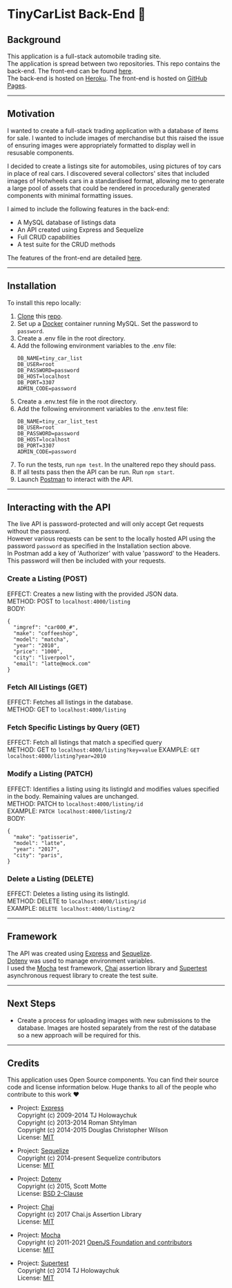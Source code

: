 # TinyCarList Back-End 🌉

## Background

This application is a full-stack automobile trading site.  
The application is spread between two repositories. This repo contains the back-end. The front-end can be found [here](https://github.com/DevArrowsmith/tiny-car-list-app).  
The back-end is hosted on [Heroku](https://dashboard.heroku.com/). The front-end is hosted on [GitHub Pages](https://devarrowsmith.github.io/tiny-car-list-app/#/).

---

## Motivation

I wanted to create a full-stack trading application with a database of items for sale. I wanted to include images of merchandise but this raised the issue of ensuring images were appropriately formatted to display well in resusable components.

I decided to create a listings site for automobiles, using pictures of toy cars in place of real cars. I discovered several collectors' sites that included images of Hotwheels cars in a standardised format, allowing me to generate a large pool of assets that could be rendered in procedurally generated components with minimal formatting issues.

I aimed to include the following features in the back-end:
- A MySQL database of listings data
- An API created using Express and Sequelize
- Full CRUD capabilities
- A test suite for the CRUD methods

The features of the front-end are detailed [here](https://github.com/DevArrowsmith/tiny-car-list-app).

---

## Installation

To install this repo locally:
1. [Clone](https://docs.github.com/en/github/creating-cloning-and-archiving-repositories/cloning-a-repository) this [repo](https://github.com/DevArrowsmith/tiny-car-list-api).
2. Set up a [Docker](https://www.docker.com/) container running MySQL. Set the password to `password`.
3. Create a .env file in the root directory.
4. Add the following environment variables to the .env file:
    ``` 
    DB_NAME=tiny_car_list
    DB_USER=root
    DB_PASSWORD=password
    DB_HOST=localhost
    DB_PORT=3307
    ADMIN_CODE=password
    ```
5. Create a .env.test file in the root directory.
6. Add the following environment variables to the .env.test file:
    ```
    DB_NAME=tiny_car_list_test
    DB_USER=root
    DB_PASSWORD=password
    DB_HOST=localhost
    DB_PORT=3307
    ADMIN_CODE=password
    ```
7. To run the tests, run `npm test`. In the unaltered repo they should pass.
8. If all tests pass then the API can be run. Run `npm start`.
9. Launch [Postman](https://www.postman.com/) to interact with the API.

---

## Interacting with the API

The live API is password-protected and will only accept Get requests without the password.  
However various requests can be sent to the locally hosted API using the password `password` as specified in the Installation section above.  
In Postman add a key of 'Authorizer' with value 'password' to the Headers. This password will then be included with your requests.


### Create a Listing (POST)
EFFECT: Creates a new listing with the provided JSON data.  
METHOD: POST to `localhost:4000/listing`  
BODY: 
``` 
{  
  "imgref": "car000_#",  
  "make": "coffeeshop",  
  "model": "matcha",  
  "year": "2010",  
  "price": "1000",  
  "city": "liverpool",  
  "email": "latte@mock.com"  
}
```  


### Fetch All Listings (GET)

EFFECT: Fetches all listings in the database.  
METHOD: GET to `localhost:4000/listing`  

###  Fetch Specific Listings by Query (GET)

EFFECT: Fetch all listings that match a specified query  
METHOD: GET to `localhost:4000/listing?key=value`
EXAMPLE: `GET localhost:4000/listing?year=2010`


### Modify a Listing (PATCH)

EFFECT: Identifies a listing using its listingId and modifies values specified in the body. Remaining values are unchanged.  
METHOD: PATCH to `localhost:4000/listing/id`  
EXAMPLE: `PATCH localhost:4000/listing/2`  
BODY: 
``` 
{  
  "make": "patisserie",  
  "model": "latte",  
  "year": "2017",  
  "city": "paris",  
}
```  

### Delete a Listing (DELETE)
EFFECT: Deletes a listing using its listingId.  
METHOD: DELETE to `localhost:4000/listing/id`  
EXAMPLE: `DELETE localhost:4000/listing/2`  

---

## Framework

The API was created using [Express](https://github.com/expressjs/express) and [Sequelize](https://github.com/sequelize/sequelize).   
[Dotenv](https://github.com/motdotla/dotenv) was used to manage environment variables.  
I used the [Mocha](https://github.com/mochajs/mocha) test framework, [Chai](https://github.com/chaijs/chai) assertion library and [Supertest](https://github.com/visionmedia/supertest) asynchronous request library to create the test suite.

---

## Next Steps

- Create a process for uploading images with new submissions to the database. Images are hosted separately from the rest of the database so a new approach will be required for this.

---

## Credits

This application uses Open Source components. You can find their source code and license information below. Huge thanks to all of the people who contribute to this work ❤️

- Project: [Express](https://github.com/expressjs/express)  
  Copyright (c) 2009-2014 TJ Holowaychuk  
  Copyright (c) 2013-2014 Roman Shtylman  
  Copyright (c) 2014-2015 Douglas Christopher Wilson  
  License: [MIT](https://github.com/facebook/react/blob/master/LICENSE)

- Project: [Sequelize](https://github.com/sequelize/sequelize)  
  Copyright (c) 2014-present Sequelize contributors  
  License: [MIT](https://github.com/sequelize/sequelize/blob/main/LICENSE)

- Project: [Dotenv](https://github.com/motdotla/dotenv)  
  Copyright (c) 2015, Scott Motte  
  License: [BSD 2-Clause](https://github.com/motdotla/dotenv/blob/master/LICENSE)

- Project: [Chai](https://github.com/chaijs/chai)  
  Copyright (c) 2017 Chai.js Assertion Library  
  License: [MIT](https://github.com/chaijs/chai/blob/master/LICENSE)

- Project: [Mocha](https://github.com/mochajs/mocha)  
  Copyright (c) 2011-2021 [OpenJS Foundation and contributors](https://openjsf.org)   
  License: [MIT](https://github.com/mochajs/mocha/blob/master/LICENSE)

- Project: [Supertest](https://github.com/visionmedia/supertest)  
  Copyright (c) 2014 TJ Holowaychuk  
  License: [MIT](https://github.com/visionmedia/supertest/blob/master/LICENSE)